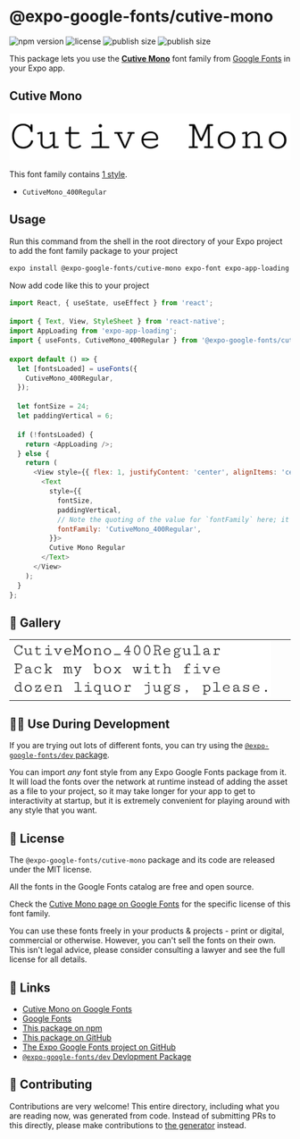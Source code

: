 # @expo-google-fonts/cutive-mono

![npm version](https://flat.badgen.net/npm/v/@expo-google-fonts/cutive-mono)
![license](https://flat.badgen.net/github/license/expo/google-fonts)
![publish size](https://flat.badgen.net/packagephobia/install/@expo-google-fonts/cutive-mono)
![publish size](https://flat.badgen.net/packagephobia/publish/@expo-google-fonts/cutive-mono)

This package lets you use the [**Cutive Mono**](https://fonts.google.com/specimen/Cutive+Mono) font family from [Google Fonts](https://fonts.google.com/) in your Expo app.

## Cutive Mono

![Cutive Mono](./font-family.png)

This font family contains [1 style](#-gallery).

- `CutiveMono_400Regular`

## Usage

Run this command from the shell in the root directory of your Expo project to add the font family package to your project
```sh
expo install @expo-google-fonts/cutive-mono expo-font expo-app-loading
```

Now add code like this to your project
```js
import React, { useState, useEffect } from 'react';

import { Text, View, StyleSheet } from 'react-native';
import AppLoading from 'expo-app-loading';
import { useFonts, CutiveMono_400Regular } from '@expo-google-fonts/cutive-mono';

export default () => {
  let [fontsLoaded] = useFonts({
    CutiveMono_400Regular,
  });

  let fontSize = 24;
  let paddingVertical = 6;

  if (!fontsLoaded) {
    return <AppLoading />;
  } else {
    return (
      <View style={{ flex: 1, justifyContent: 'center', alignItems: 'center' }}>
        <Text
          style={{
            fontSize,
            paddingVertical,
            // Note the quoting of the value for `fontFamily` here; it expects a string!
            fontFamily: 'CutiveMono_400Regular',
          }}>
          Cutive Mono Regular
        </Text>
      </View>
    );
  }
};

```

## 🔡 Gallery


||||
|-|-|-|
|![CutiveMono_400Regular](./CutiveMono_400Regular.ttf.png)||||


## 👩‍💻 Use During Development

If you are trying out lots of different fonts, you can try using the [`@expo-google-fonts/dev` package](https://github.com/expo/google-fonts/tree/master/font-packages/dev#readme).

You can import *any* font style from any Expo Google Fonts package from it. It will load the fonts
over the network at runtime instead of adding the asset as a file to your project, so it may take longer
for your app to get to interactivity at startup, but it is extremely convenient
for playing around with any style that you want.

## 📖 License

The `@expo-google-fonts/cutive-mono` package and its code are released under the MIT license.

All the fonts in the Google Fonts catalog are free and open source.

Check the [Cutive Mono page on Google Fonts](https://fonts.google.com/specimen/Cutive+Mono) for the specific license of this font family.

You can use these fonts freely in your products & projects - print or digital, commercial or otherwise. However, you can't sell the fonts on their own. This isn't legal advice, please consider consulting a lawyer and see the full license for all details.

## 🔗 Links

- [Cutive Mono on Google Fonts](https://fonts.google.com/specimen/Cutive+Mono)
- [Google Fonts](https://fonts.google.com/)
- [This package on npm](https://www.npmjs.com/package/@expo-google-fonts/cutive-mono)
- [This package on GitHub](https://github.com/expo/google-fonts/tree/master/font-packages/cutive-mono)
- [The Expo Google Fonts project on GitHub](https://github.com/expo/google-fonts)
- [`@expo-google-fonts/dev` Devlopment Package](https://github.com/expo/google-fonts/tree/master/font-packages/dev)

## 🤝 Contributing

Contributions are very welcome! This entire directory, including what you are reading now, was generated from code. Instead of submitting PRs to this directly, please make contributions to [the generator](https://github.com/expo/google-fonts/tree/master/packages/generator) instead.
